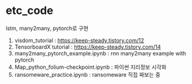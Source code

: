 # etc_code
lstm, many2many, pytorch로 구현


1. visdom_tutorial : https://keep-steady.tistory.com/12
2. TensorboardX tutorial : https://keep-steady.tistory.com/14
3. many2many_pytorch_example.ipynb : rnn many2many example with pytorch
4. Map_python_folium-checkpoint.ipynb : 파이썬 지리정보 시각화
5. ransomeware_practice.ipynb : ransomeware 직접 짜보는 중

